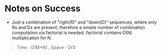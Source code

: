 # Notes on Success

+ Just a combination of "right(R)" and "down(D)" sequences, where only 
  Rs and Ds are present, therefore a simple number of combination computation via factorial is needed.
  factorial contains O(N) multiplication for N.

> Time : O(M+N) , Space : O(1)
